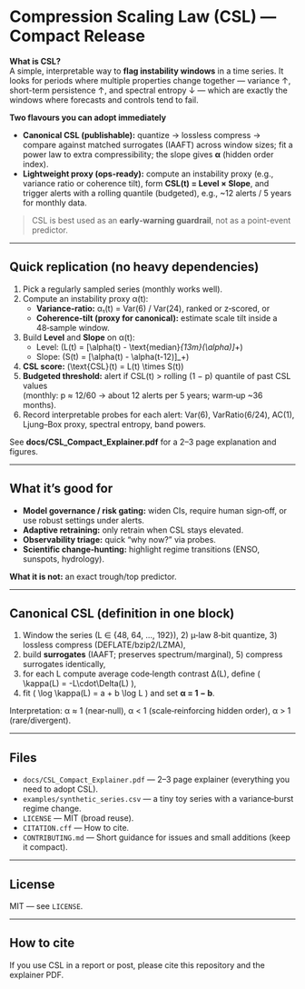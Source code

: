 # Compression Scaling Law (CSL) — Compact Release

**What is CSL?**  
A simple, interpretable way to **flag instability windows** in a time series. It looks for periods where multiple properties
change together — variance ↑, short-term persistence ↑, and spectral entropy ↓ — which are exactly the windows where
forecasts and controls tend to fail.

**Two flavours you can adopt immediately**
- **Canonical CSL (publishable):** quantize → lossless compress → compare against matched surrogates (IAAFT) across window sizes;
  fit a power law to extra compressibility; the slope gives **α** (hidden order index).
- **Lightweight proxy (ops-ready):** compute an instability proxy (e.g., variance ratio or coherence tilt), form **CSL(t) = Level × Slope**,
  and trigger alerts with a rolling quantile (budgeted), e.g., ~12 alerts / 5 years for monthly data.

> CSL is best used as an **early‑warning guardrail**, not as a point-event predictor.

---

## Quick replication (no heavy dependencies)
1. Pick a regularly sampled series (monthly works well).
2. Compute an instability proxy α(t):  
   - **Variance‑ratio:** α₁(t) = Var(6) / Var(24), ranked or z‑scored, or  
   - **Coherence‑tilt (proxy for canonical):** estimate scale tilt inside a 48‑sample window.
3. Build **Level** and **Slope** on α(t):  
   - Level: \(L(t) = [\alpha(t) - \text{median}_{13m}(\alpha)]_+\)  
   - Slope: \(S(t) = [\alpha(t) - \alpha(t-12)]_+\)
4. **CSL score:** \(\text{CSL}(t) = L(t) \times S(t)\)
5. **Budgeted threshold:** alert if CSL(t) > rolling (1 − p) quantile of past CSL values  
   (monthly: p ≈ 12/60 → about 12 alerts per 5 years; warm‑up ~36 months).
6. Record interpretable probes for each alert: Var(6), VarRatio(6/24), AC(1), Ljung–Box proxy, spectral entropy, band powers.

See **docs/CSL_Compact_Explainer.pdf** for a 2–3 page explanation and figures.

---

## What it’s good for
- **Model governance / risk gating:** widen CIs, require human sign‑off, or use robust settings under alerts.
- **Adaptive retraining:** only retrain when CSL stays elevated.
- **Observability triage:** quick “why now?” via probes.
- **Scientific change‑hunting:** highlight regime transitions (ENSO, sunspots, hydrology).

**What it is not:** an exact trough/top predictor.

---

## Canonical CSL (definition in one block)
1) Window the series (L ∈ {48, 64, …, 192}), 2) µ‑law 8‑bit quantize, 3) lossless compress (DEFLATE/bzip2/LZMA),
4) build **surrogates** (IAAFT; preserves spectrum/marginal), 5) compress surrogates identically,
6) for each L compute average code‑length contrast ∆(L), define \( \kappa(L) = -L\cdot\Delta(L) \),
7) fit \( \log \kappa(L) = a + b \log L \) and set **α = 1 − b**.

Interpretation: α ≈ 1 (near‑null), α < 1 (scale‑reinforcing hidden order), α > 1 (rare/divergent).

---

## Files
- `docs/CSL_Compact_Explainer.pdf` — 2–3 page explainer (everything you need to adopt CSL).
- `examples/synthetic_series.csv` — a tiny toy series with a variance‑burst regime change.
- `LICENSE` — MIT (broad reuse).
- `CITATION.cff` — How to cite.
- `CONTRIBUTING.md` — Short guidance for issues and small additions (keep it compact).

---

## License
MIT — see `LICENSE`.

---

## How to cite
If you use CSL in a report or post, please cite this repository and the explainer PDF.
